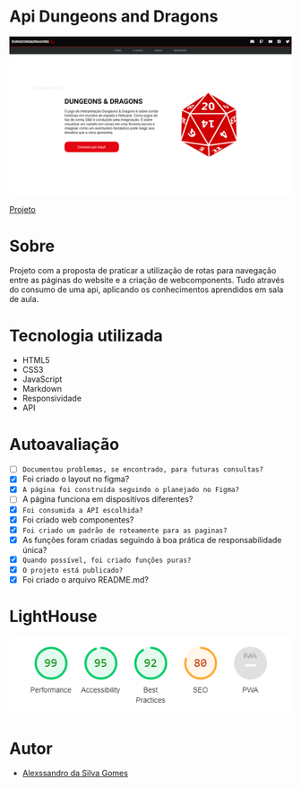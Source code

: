 # Api Dungeons and Dragons

![](./img/screenshot.PNG)

[Projeto](https://github.com/AlexssandroSilvaGomes/api-dungeons-and-dragons)

# Sobre

Projeto com a proposta de praticar a utilização de rotas para navegação entre as páginas do website e a criação de webcomponents. Tudo através do consumo de uma api, aplicando os conhecimentos aprendidos em sala de aula.

# Tecnologia utilizada

- HTML5
- CSS3
- JavaScript
- Markdown
- Responsividade
- API

# Autoavaliação

- [ ] `Documentou problemas, se encontrado, para futuras consultas?`
- [X]  Foi criado o layout no figma?
- [X] `A página foi construída seguindo o planejado no Figma?`
- [ ]  A página funciona em dispositivos diferentes?
- [X] `Foi consumida a API escolhida?`
- [X]  Foi criado web componentes?
- [X] `Foi criado um padrão de roteamente para as paginas?`
- [x]  As funções foram criadas seguindo à boa prática de responsabilidade única?
- [X] `Quando possível, foi criado funções puras?`
- [X] `O projeto está publicado?`
- [X]  Foi criado o arquivo README.md?

# LightHouse

![](./img/lighthouse.png)

# Autor

- [Alexssandro da Silva Gomes](https://github.com/AlexssandroSilvaGomes)
